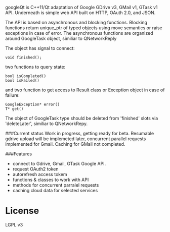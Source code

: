 googleQt is C++11/Qt adaptation of Google GDrive v3, GMail v1, GTask v1 API. Underneath is simple web API built on HTTP, OAuth 2.0, and JSON.

The API is based on asynchronous and blocking functions. Blocking functions return unique_ptr of typed objects using move semantics or raise exceptions in case of error. The asynchronous functions are organized around GoogleTask<T> object, similiar to QNetworkReply

The object has signal to connect:
```
void finished();
```
two functions to query state:
```
bool isCompleted()
bool isFailed()
```

and two function to get access to Result class or Exception object in case of failure:
```
GoogleException* error()
T* get()
```
The object of GoogleTask<T> type should be deleted from 'finished' slots via 'deleteLater', similiar to QNetworkRepy.


###Current status
Work in progress, getting ready for beta.
Resumable gdrive upload will be implemeted later, concurrent parallel requests implemented for Gmail. Caching for GMail not completed.

###Features
- connect to Gdrive, Gmail, GTask Google API.
- request OAuth2 token
- autorefresh access tokem
- functions & classes to work with API
- methods for concurrent parralel requests
- caching cloud data for selected services


# License
LGPL v3